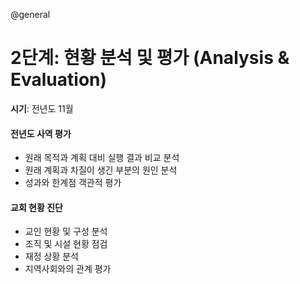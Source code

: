 @general

# 2단계: 현황 분석 및 평가 (Analysis & Evaluation)

**시기**: 전년도 11월

#### 전년도 사역 평가

- 원래 목적과 계획 대비 실행 결과 비교 분석
- 원래 계획과 차질이 생긴 부분의 원인 분석
- 성과와 한계점 객관적 평가

#### 교회 현황 진단

- 교인 현황 및 구성 분석
- 조직 및 시설 현황 점검
- 재정 상황 분석
- 지역사회와의 관계 평가
